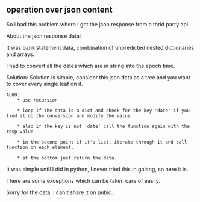 ## operation over json content
So i had this problem where I got the json response from a thrid party api.

About the json response data:

It was bank statement data, combination of unpredicted nested dictionaries and arrays.

I had to convert all the dates which are in string into the epoch time.


Solution:
    Solution is simple, consider this json data as a tree and you want to cover every single leaf on it.
    
    ALGO:
        * use recursion
        
        * loop if the data is a dict and check for the key 'date' if you find it do the conversion and modify the value
        
        * also if the key is not 'date' call the function again with the resp value
        
        * in the second point if it's list, iterate through it and call function on each element.
        
        * at the bottom just return the data.


It was simple until I did in python, I never tried this in golang, so here it is.

There are some exceptions which can be taken care of easily.

Sorry for the data, I can't share it on pubic.
